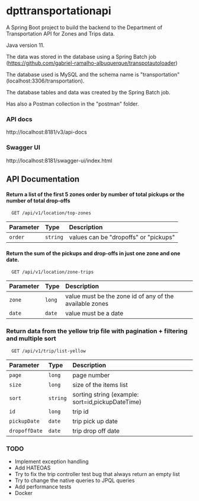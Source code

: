 # dpttransportationapi

A Spring Boot project to build the backend to the Department of Transportation API for Zones and Trips data.

Java version 11.

The data was stored in the database using a Spring Batch job (https://github.com/gabriel-ramalho-albuquerque/transpotautoloader)

The database used is MySQL and the schema name is "transportation" (localhost:3306/transportation).

The database tables and data was created by the Spring Batch job.

Has also a Postman collection in the "postman" folder.

### API docs

http://localhost:8181/v3/api-docs

### Swagger UI

http://localhost:8181/swagger-ui/index.html

## API Documentation

#### Return a list of the first 5 zones order by number of total pickups or the number of total drop-offs

```http
  GET /api/v1/location/top-zones
```

| Parameter   | Type       | Description                           |
| :---------- | :--------- | :---------------------------------- |
| `order` | `string` | values can be "dropoffs" or "pickups" |

#### Return the sum of the pickups and drop-offs in just one zone and one date.

```http
  GET /api/v1/location/zone-trips
```

| Parameter   | Type       | Description                           |
| :---------- | :--------- | :------------------------------------------ |
| `zone`      | `long` | value must be the zone id of any of the available zones |
| `date`      | `date` | value must be a date |

### Return data from the yellow trip file with pagination + filtering and multiple sort

```http
  GET /api/v1/trip/list-yellow
```

| Parameter   | Type       | Description                           |
| :---------- | :--------- | :------------------------------------------ |
| `page`      | `long` | page number |
| `size`      | `long` | size of the items list |
| `sort`      | `string` | sorting string (example: sort=id,pickupDateTime) |
| `id`      | `long` | trip id |
| `pickupDate`      | `date` | trip pick up date |
| `dropoffDate`      | `date` |trip drop off date |

### TODO

- Implement exception handling 
- Add HATEOAS
- Try to fix the trip controller test bug that always return an empty list
- Try to change the native queries to JPQL queries
- Add performance tests
- Docker
